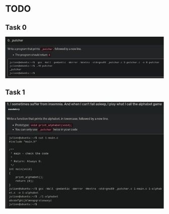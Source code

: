 # TODO

## Task 0
![task0](image/todo_2025-02-18-1604.png)

## Task 1
![task1](image/Todo_2025-02-19-0928.png)

